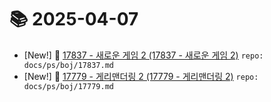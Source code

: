 # 📚 2025-04-07
- [New!] 📗 [17837 - 새로운 게임 2 (17837 - 새로운 게임 2)](https://til.qriosity.dev/featured/ps/boj/17837) `repo: docs/ps/boj/17837.md`
- [New!] 📗 [17779 - 게리맨더링 2 (17779 - 게리맨더링 2)](https://til.qriosity.dev/featured/ps/boj/17779) `repo: docs/ps/boj/17779.md`
